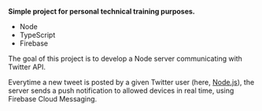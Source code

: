 **Simple project for personal technical training purposes.**

* Node
* TypeScript
* Firebase

The goal of this project is to develop a Node server communicating with Twitter API.

Everytime a new tweet is posted by a given Twitter user (here, [Node.js](https://twitter.com/nodejs)), the server sends a push notification to allowed devices in real time, using Firebase Cloud Messaging.
